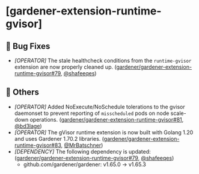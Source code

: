 # [gardener-extension-runtime-gvisor]
## 🐛 Bug Fixes
* *[OPERATOR]* The stale healthcheck conditions from the `runtime-gvisor` extension are now properly cleaned up. ([gardener/gardener-extension-runtime-gvisor#79](https://github.com/gardener/gardener-extension-runtime-gvisor/pull/79), [@shafeeqes](https://github.com/shafeeqes))
## 🏃 Others
* *[OPERATOR]* Added NoExecute/NoSchedule tolerations to the gvisor daemonset to prevent reporting of `misscheduled` pods on node scale-down operations. ([gardener/gardener-extension-runtime-gvisor#81](https://github.com/gardener/gardener-extension-runtime-gvisor/pull/81), [@bd3lage](https://github.com/bd3lage))
* *[OPERATOR]* The gVisor runtime extension is now built with Golang 1.20 and uses Gardener 1.70.2 libraries. ([gardener/gardener-extension-runtime-gvisor#83](https://github.com/gardener/gardener-extension-runtime-gvisor/pull/83), [@MrBatschner](https://github.com/MrBatschner))
* *[DEPENDENCY]* The following dependency is updated: ([gardener/gardener-extension-runtime-gvisor#79](https://github.com/gardener/gardener-extension-runtime-gvisor/pull/79), [@shafeeqes](https://github.com/shafeeqes))
  * github.com/gardener/gardener: v1.65.0 -> v1.65.3